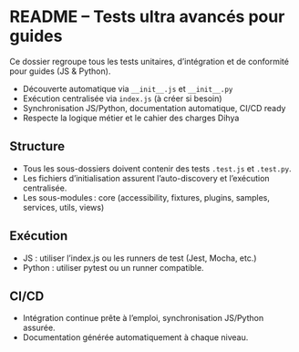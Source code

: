 # README – Tests ultra avancés pour guides

Ce dossier regroupe tous les tests unitaires, d’intégration et de conformité pour guides (JS & Python).

- Découverte automatique via `__init__.js` et `__init__.py`
- Exécution centralisée via `index.js` (à créer si besoin)
- Synchronisation JS/Python, documentation automatique, CI/CD ready
- Respecte la logique métier et le cahier des charges Dihya

## Structure
- Tous les sous-dossiers doivent contenir des tests `.test.js` et `.test.py`.
- Les fichiers d’initialisation assurent l’auto-discovery et l’exécution centralisée.
- Les sous-modules : core (accessibility, fixtures, plugins, samples, services, utils, views)

## Exécution
- JS : utiliser l’index.js ou les runners de test (Jest, Mocha, etc.)
- Python : utiliser pytest ou un runner compatible.

## CI/CD
- Intégration continue prête à l’emploi, synchronisation JS/Python assurée.
- Documentation générée automatiquement à chaque niveau.
